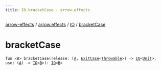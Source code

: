 ```yaml
---
title: IO.bracketCase - arrow-effects
---
```


[arrow-effects](../../index.html) / [arrow.effects](../index.html) / [IO](index.html) / [bracketCase](./bracket-case.html)

# bracketCase

`fun <B> bracketCase(release: (`[`A`](index.html#A)`, `[`ExitCase`](../../arrow.effects.typeclasses/-exit-case/index.html)`<`[`Throwable`](https://kotlinlang.org/api/latest/jvm/stdlib/kotlin/-throwable/index.html)`>) -> `[`IO`](index.html)`<`[`Unit`](https://kotlinlang.org/api/latest/jvm/stdlib/kotlin/-unit/index.html)`>, use: (`[`A`](index.html#A)`) -> `[`IO`](index.html)`<`[`B`](bracket-case.html#B)`>): `[`IO`](index.html)`<`[`B`](bracket-case.html#B)`>`